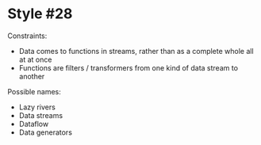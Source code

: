 Style #28
==============================

Constraints:

- Data comes to functions in streams, rather than as a complete whole all at at once
- Functions are filters / transformers from one kind of data stream to another

Possible names:

- Lazy rivers
- Data streams
- Dataflow
- Data generators
